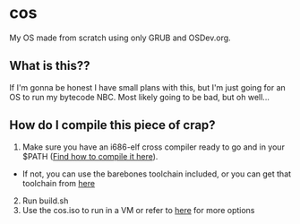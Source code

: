 # cos
My OS made from scratch using only GRUB and OSDev.org.

## What is this??
If I'm gonna be honest I have small plans with this, but I'm just going for an OS to run my bytecode NBC. Most likely going to be bad, but oh well...

## How do I compile this piece of crap?
1. Make sure you have an i686-elf cross compiler ready to go and in your $PATH ([Find how to compile it here](http://wiki.osdev.org/GCC_Cross-Compiler)).
  * If not, you can use the barebones toolchain included, or you can get that toolchain from [here](https://github.com/rm-hull/barebones-toolchain)
2. Run build.sh
3. Use the cos.iso to run in a VM or refer to [here](http://wiki.osdev.org/Bare_Bones#Booting_the_Kernel) for more options

